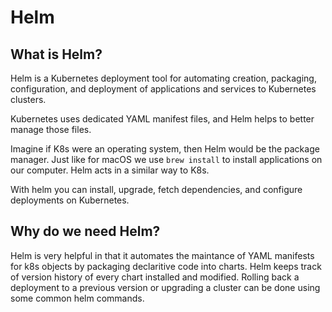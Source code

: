 # Helm 

## What is Helm?
Helm is a Kubernetes deployment tool for automating creation, packaging, configuration, and deployment of applications and services to Kubernetes clusters. 

Kubernetes uses dedicated YAML manifest files, and Helm helps to better manage those files.


Imagine if K8s were an operating system, then Helm would be the package manager. Just like for macOS we use `brew install` to install applications on our computer. Helm acts in a similar way to K8s. 

With helm you can install, upgrade, fetch dependencies, and configure deployments on Kubernetes.



## Why do we need Helm? 
Helm is very helpful in that it automates the maintance of YAML manifests for k8s objects by packaging declaritive code into charts. Helm keeps track of version history of every chart installed and modified. Rolling back a deployment to a previous version or upgrading a cluster can be done using some common helm commands. 


